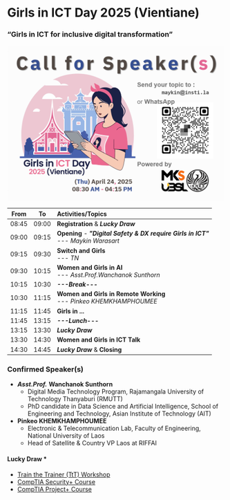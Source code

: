 # Girls in ICT Day 2025 (Vientiane) 
### “Girls in ICT for inclusive digital transformation”

![Call for Speakers](img/CFP.png "Call for Speakers")


| From  |  To   |  Activities/Topics                                                                                       |
|:-----:|:-----:|:---------------------------------------------------------------------------------------------------------|
| 08:45 | 09:00 | **Registration** & ***Lucky Draw***                                                                      |
| 09:00 | 09:15 | **Opening** - ***"Digital Safety & DX require Girls in ICT"*** <br>--- *Maykin Warasart*                 |
| 09:15 | 09:30 | **Switch and Girls** <br>--- *TN*                                                                        |
| 09:30 | 10:15 | **Women and Girls in AI** <br>--- *Asst.Prof.Wanchanok Sunthorn*                                         |
| 10:15 | 10:30 | ***---Break---***                                                                                        |
| 10:30 | 11:15 | **Women and Girls in Remote Working** <br>--- *Pinkeo KHEMKHAMPHOUMEE*                                   |
| 11:15 | 11:45 | **Girls in ...**                                                                                         |
| 11:45 | 13:15 | ***---Lunch---***                                                                                        |
| 13:15 | 13:30 | ***Lucky Draw***                                                                                         |
| 13:30 | 14:30 | **Women and Girls in ICT Talk**                                                                          |
| 14:30 | 14:45 | ***Lucky Draw*** & **Closing**                                                                           |


### Confirmed Speaker(s)
+ ***Asst.Prof.*** **Wanchanok Sunthorn**
	+ Digital Media Technology Program, Rajamangala University of Technology Thanyaburi (RMUTT)
	+ PhD candidate in Data Science and Artificial Intelligence, School of Engineering and Technology, Asian Institute of Technology (AIT)
+ **Pinkeo KHEMKHAMPHOUMEE**
	+ Electronic & Telecommunication Lab, Faculty of Engineering, National University of Laos
	+ Head of Satellite & Country VP Laos at RIFFAI

#### Lucky Draw *
+ [Train the Trainer (TtT) Workshop](https://instila.github.io/TtT)
+ [CompTIA Security+ Course](https://ubslao.com/Courses/CompTIA/Security+)
+ [CompTIA Project+ Course](#)